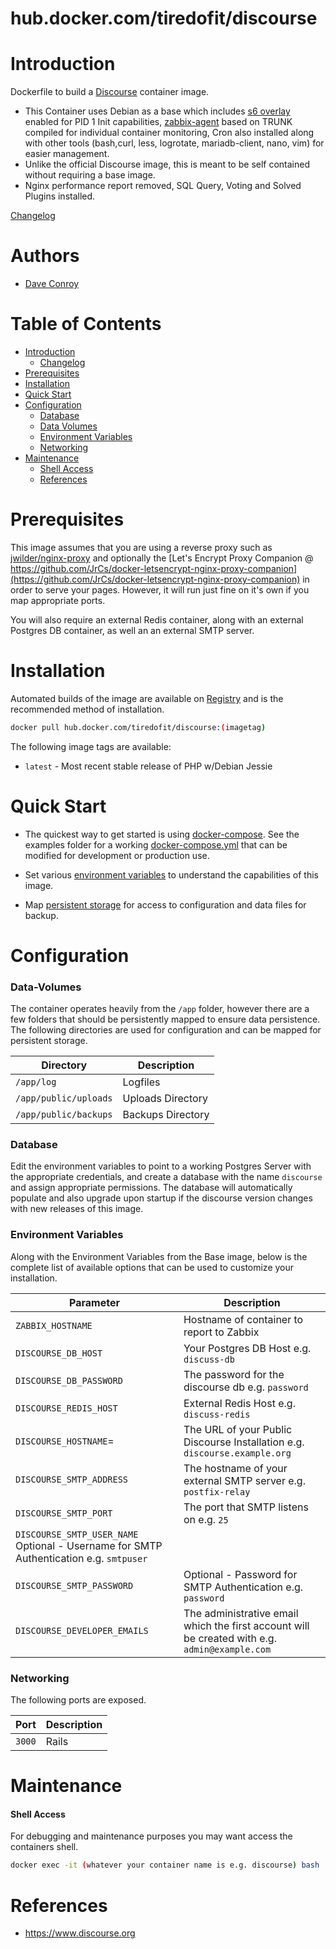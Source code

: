 # hub.docker.com/tiredofit/discourse

# Introduction

Dockerfile to build a [Discourse](https://www.discourse.org) container image.

* This Container uses Debian as a base which includes [s6 overlay](https://github.com/just-containers/s6-overlay) enabled for PID 1 Init capabilities, [zabbix-agent](https://zabbix.org) based on TRUNK compiled for individual container monitoring, Cron also installed along with other tools (bash,curl, less, logrotate, mariadb-client, nano, vim) for easier management.
* Unlike the official Discourse image, this is meant to be self contained without requiring a base image.
* Nginx performance report removed, SQL Query, Voting and Solved Plugins installed.

[Changelog](CHANGELOG.md)

# Authors

- [Dave Conroy](http://github/tiredofit/)

# Table of Contents

- [Introduction](#introduction)
    - [Changelog](CHANGELOG.md)
- [Prerequisites](#prerequisites)
- [Installation](#installation)
- [Quick Start](#quick-start)
- [Configuration](#configuration)
    - [Database](#database)
    - [Data Volumes](#data-volumes)
    - [Environment Variables](#environmentvariables)   
    - [Networking](#networking)
- [Maintenance](#maintenance)
    - [Shell Access](#shell-access)
   - [References](#references)

# Prerequisites

This image assumes that you are using a reverse proxy such as [jwilder/nginx-proxy](https://github.com/jwilder/nginx-proxy) and optionally the [Let's Encrypt Proxy Companion @ https://github.com/JrCs/docker-letsencrypt-nginx-proxy-companion](https://github.com/JrCs/docker-letsencrypt-nginx-proxy-companion) in order to serve your pages. However, it will run just fine on it's own if you map appropriate ports.

You will also require an external Redis container, along with an external Postgres DB container, as well an an external SMTP server.



# Installation

Automated builds of the image are available on [Registry](https://hub.docker.com/tiredofit/discourse) and is the recommended method of installation.


```bash
docker pull hub.docker.com/tiredofit/discourse:(imagetag)
```

The following image tags are available:

* `latest` - Most recent stable release of PHP w/Debian Jessie

# Quick Start

* The quickest way to get started is using [docker-compose](https://docs.docker.com/compose/). See the examples folder for a working [docker-compose.yml](examples/docker-compose.yml) that can be modified for development or production use.

* Set various [environment variables](#environment-variables) to understand the capabilities of this image.
* Map [persistent storage](#data-volumes) for access to configuration and data files for backup.

# Configuration

### Data-Volumes

The container operates heavily from the `/app` folder, however there are a few folders that should be persistently mapped to ensure data persistence. The following directories are used for configuration and can be mapped for persistent storage.

| Directory | Description |
|-----------|-------------|
| `/app/log` | Logfiles |
| `/app/public/uploads` | Uploads Directory |
| `/app/public/backups` | Backups Directory |
      
### Database

Edit the environment variables to point to a working Postgres Server with the appropriate credentials, and create a database with the name `discourse` and assign appropriate permissions. The database will automatically populate and also upgrade upon startup if the discourse version changes with new releases of this image.

### Environment Variables

Along with the Environment Variables from the Base image, below is the complete list of available options 
that can be used to customize your installation.


| Parameter | Description |
|-----------|-------------|
| `ZABBIX_HOSTNAME` | Hostname of container to report to Zabbix | 
| `DISCOURSE_DB_HOST` | Your Postgres DB Host e.g. `discuss-db` |
| `DISCOURSE_DB_PASSWORD` | The password for the discourse db e.g. `password` |
| `DISCOURSE_REDIS_HOST` | External Redis Host e.g. `discuss-redis` |
| `DISCOURSE_HOSTNAME`= | The URL of your Public Discourse Installation e.g. `discourse.example.org` |
| `DISCOURSE_SMTP_ADDRESS` | The hostname of your external SMTP server e.g. `postfix-relay` |
| `DISCOURSE_SMTP_PORT` | The port that SMTP listens on e.g. `25` |
| `DISCOURSE_SMTP_USER_NAME` Optional - Username for SMTP Authentication e.g. `smtpuser` |
| `DISCOURSE_SMTP_PASSWORD` | Optional - Password for SMTP Authentication e.g. `password` |
| `DISCOURSE_DEVELOPER_EMAILS` | The administrative email which the first account will be created with e.g. `admin@example.com` |




### Networking

The following ports are exposed.

| Port      | Description |
|-----------|-------------|
| `3000` 		| Rails		    |

# Maintenance
#### Shell Access

For debugging and maintenance purposes you may want access the containers shell. 

```bash
docker exec -it (whatever your container name is e.g. discourse) bash
```

# References

* https://www.discourse.org


